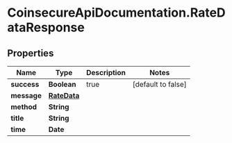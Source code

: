 # CoinsecureApiDocumentation.RateDataResponse

## Properties
Name | Type | Description | Notes
------------ | ------------- | ------------- | -------------
**success** | **Boolean** | true | [default to false]
**message** | [**RateData**](RateData.md) |  | 
**method** | **String** |  | 
**title** | **String** |  | 
**time** | **Date** |  | 


